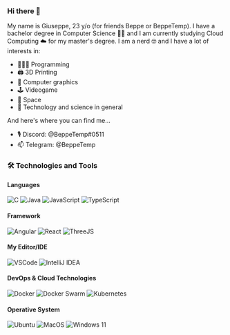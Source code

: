 ### Hi there 👋

My name is Giuseppe, 23 y/o (for friends Beppe or BeppeTemp). I have a bachelor degree in Computer Science 👨‍🎓 and I am currently studying Cloud Computing ☁️ for my master's degree. I am a nerd 🤓 and I have a lot of interests in:

* 👨🏻‍💻 Programming
* 🖨 3D Printing
* 🌆 Computer graphics
* 🕹 Videogame
* 🚀 Space
* 📡 Technology and science in general

And here's where you can find me...
* 🎙 Discord: @BeppeTemp#0511
* 📫 Telegram: @BeppeTemp

### 🛠️ Technologies and Tools
#### Languages
<p>
  <img alt="C" src="[https://img.shields.io/badge/-C%2B%2B-blue](https://img.shields.io/badge/C-00599C?style=for-the-badge&logo=c&logoColor=white)" /> 
  <img alt="Java" src="https://img.shields.io/badge/-Java-red" />
  <img alt="JavaScript" src="https://img.shields.io/badge/JavaScript-F7DF1E?style=for-the-badge&logo=javascript&logoColor=black" />
  <img alt="TypeScript" src="https://img.shields.io/badge/-TypeScript-blue" />
</p>

#### Framework
<p>
  <img alt="Angular" src="https://img.shields.io/badge/Angular-DD0031?style=for-the-badge&logo=angular&logoColor=white" /> 
  <img alt="React" src="https://img.shields.io/badge/React-20232A?style=for-the-badge&logo=react&logoColor=61DAFB" />
  <img alt="ThreeJS" src="https://img.shields.io/badge/-ThreeJS-orange" />
</p>

#### My Editor/IDE
<p>
  <img alt="VSCode" src="https://img.shields.io/badge/Visual_Studio_Code-0078D4?style=for-the-badge&logo=visual%20studio%20code&logoColor=white" /> 
  <img alt="IntelliJ IDEA" src="https://img.shields.io/badge/IntelliJ_IDEA-000000.svg?style=for-the-badge&logo=intellij-idea&logoColor=white" />
</p>

#### DevOps & Cloud Technologies
<p>
  <img alt="Docker" src="https://img.shields.io/badge/-Docker-blue" />
  <img alt="Docker Swarm" src="https://img.shields.io/badge/Docker-Swarm-blue" />
  <img alt="Kubernetes" src="https://img.shields.io/badge/-Kubernetes-326CE5?style=flat&logo=kubernetes&logoColor=white" />
</p>

#### Operative System
<p>
  <img alt="Ubuntu" src="https://img.shields.io/badge/-Ubuntu-E95420?style=flat&logo=ubuntu&logoColor=white" /> 
  <img alt="MacOS" src="https://img.shields.io/badge/-MacOS-lightgrey" /> 
  <img alt="Windows 11" src="https://img.shields.io/badge/Windows-11-blue" /> 
</p>
